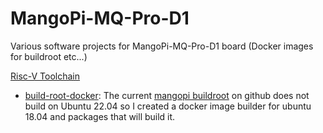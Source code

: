 # MangoPi-MQ-Pro-D1
Various software projects for MangoPi-MQ-Pro-D1 board (Docker images for buildroot etc...)

[Risc-V Toolchain](https://xpack.github.io/riscv-none-embed-gcc)

* [build-root-docker](https://github.com/beattie/MangoPi-MQ-Pro-D1/tree/main/build-root-docker): The current [mangopi buildroot](https://github.com/mangopi-sbc/buildroot-mangopi-r) on github does not build on Ubuntu 22.04 so I created a docker image builder for ubuntu 18.04 and packages that will build it.

